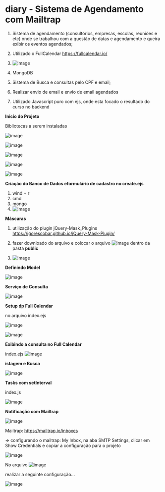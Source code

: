 # diary - Sistema de Agendamento com Mailtrap

1. Sistema de agendamento (consultórios, empresas, escolas, reuniões e etc) onde se trabalhou com a questão de datas e agendamento e queira exibir os eventos agendados;
2. Utilizado o FullCalendar https://fullcalendar.io/ 

3. ![image](https://user-images.githubusercontent.com/88910148/160729509-68ceb229-8814-450f-950e-0ce947340033.png)


4. MongoDB 
5. Sistema de Busca e consultas pelo CPF e email;
6. Realizar envio de email e envio de email agendados
7. Utilizado Javascript puro com ejs, onde esta focado o resultado do curso no backend

**Inicio do Projeto**

Bibliotecas a serem instaladas

![image](https://user-images.githubusercontent.com/88910148/160729668-e771dbd4-0391-44bb-9a23-f7f052eb48af.png)

![image](https://user-images.githubusercontent.com/88910148/160729707-8e0dce46-03f2-4b72-95f0-200e3cf86e37.png)

![image](https://user-images.githubusercontent.com/88910148/160729739-0bec47ed-5087-4d9e-b97c-5c5937726b45.png)

![image](https://user-images.githubusercontent.com/88910148/160729789-47e05b04-30b6-4beb-a34c-67754ac29176.png)

![image](https://user-images.githubusercontent.com/88910148/160729822-43660e1c-bf19-4381-a779-a93c03a22615.png)

**Criação do Banco de Dados eformulário de cadastro no create.ejs**

1. wind + r
2. cmd
3. mongo 
4. ![image](https://user-images.githubusercontent.com/88910148/160730300-54af9665-fb03-4663-b8f9-7dcf37f67ace.png)

**Máscaras**

1. utilização do plugin jQuery-Mask_Plugins  https://igorescobar.github.io/jQuery-Mask-Plugin/
2. fazer downloado do arquivo e colocar o arquivo ![image](https://user-images.githubusercontent.com/88910148/160731462-8a9ba927-dfda-40f2-8377-c12a167cda70.png)  dentro da pasta **public**

3. ![image](https://user-images.githubusercontent.com/88910148/160731795-30b34390-484d-44f8-8674-6f6d0af72d6c.png)


**Definindo Model**

![image](https://user-images.githubusercontent.com/88910148/160731946-793a1af1-1e6b-43d1-a639-242980480631.png)

**Serviço de Consulta**

![image](https://user-images.githubusercontent.com/88910148/160732223-eef03e92-54c7-4b68-8018-9348bce6c60b.png)

**Setup dp Full Calendar**

no arquivo index.ejs

![image](https://user-images.githubusercontent.com/88910148/160732743-735d5204-8018-4fbc-b2a6-45829f175a0d.png)

![image](https://user-images.githubusercontent.com/88910148/160733004-5836eb49-fd1d-484f-bf73-996b0f164f54.png)



**Exibindo a consulta no Full Calendar**


index.ejs ![image](https://user-images.githubusercontent.com/88910148/160733558-ac3a997c-9111-4677-92da-33d3b49e2b2f.png)


**istagem e Busca**

![image](https://user-images.githubusercontent.com/88910148/160734167-e8dcd9cd-9f5a-43aa-807f-5cb3f8c68812.png)


**Tasks com setInterval**

index.js

![image](https://user-images.githubusercontent.com/88910148/160734753-081c1813-4086-4e28-acc0-ea82865ad857.png)


**Notificação com Mailtrap**

![image](https://user-images.githubusercontent.com/88910148/160800349-3b0733db-b228-412f-ab40-a14e13a9e698.png)

Mailtrap:   https://mailtrap.io/inboxes

=> configurando o mailtrap: My Inbox, na aba SMTP Settings, clicar em Show Credentials e copiar a configuração para o projeto


![image](https://user-images.githubusercontent.com/88910148/160805432-3001b7a4-5ce7-48b0-ba01-fbecc911f5e0.png)


No arquivo ![image](https://user-images.githubusercontent.com/88910148/160805696-410c0853-beff-4aea-8db9-f8aea72e7505.png)

realizar a seguinte configuração...

![image](https://user-images.githubusercontent.com/88910148/160805895-b55e65c8-9f58-4460-bfc1-62b434761d43.png)





